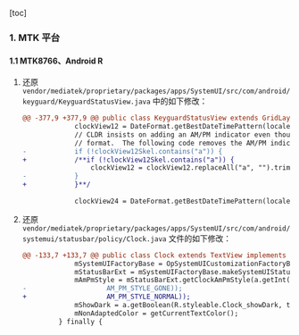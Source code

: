 [toc]

### 1. MTK 平台

#### 1.1 MTK8766、Android R

1. 还原 `vendor/mediatek/proprietary/packages/apps/SystemUI/src/com/android/keyguard/KeyguardStatusView.java` 中的如下修改：

   ```diff
   @@ -377,9 +377,9 @@ public class KeyguardStatusView extends GridLayout implements
                clockView12 = DateFormat.getBestDateTimePattern(locale, clockView12Skel);
                // CLDR insists on adding an AM/PM indicator even though it wasn't in the skeleton
                // format.  The following code removes the AM/PM indicator if we didn't want it.
   -            if (!clockView12Skel.contains("a")) {
   +            /**if (!clockView12Skel.contains("a")) {
                    clockView12 = clockView12.replaceAll("a", "").trim();
   -            }
   +            }**/
    
                clockView24 = DateFormat.getBestDateTimePattern(locale, clockView24Skel);
   ```

2. 还原 `vendor/mediatek/proprietary/packages/apps/SystemUI/src/com/android/systemui/statusbar/policy/Clock.java` 文件的如下修改：

   ```diff
   @@ -133,7 +133,7 @@ public class Clock extends TextView implements DemoMode, Tunable, CommandQueue.C
                mSystemUIFactoryBase = OpSystemUICustomizationFactoryBase.getOpFactory(context);
                mStatusBarExt = mSystemUIFactoryBase.makeSystemUIStatusBar(context);
                mAmPmStyle = mStatusBarExt.getClockAmPmStyle(a.getInt(R.styleable.Clock_amPmStyle,
   -                    AM_PM_STYLE_GONE));
   +                    AM_PM_STYLE_NORMAL));
                mShowDark = a.getBoolean(R.styleable.Clock_showDark, true);
                mNonAdaptedColor = getCurrentTextColor();
            } finally {
   ```

   

